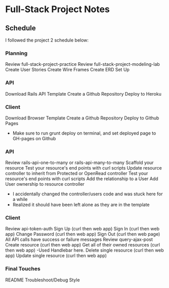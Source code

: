 # Full-Stack Project Notes

## Schedule
I followed the project 2 schedule below:

### Planning
 Review full-stack-project-practice
 Review full-stack-project-modeling-lab
 Create User Stories
 Create Wire Frames
 Create ERD
Set Up
### API

 Download Rails API Template
 Create a Github Repository
 Deploy to Heroku
### Client

 Download Browser Template
 Create a Github Repository
 Deploy to Github Pages
  - Make sure to run grunt deploy on terminal, and set deployed page to GH-pages on Github
### API
 Review rails-api-one-to-many or rails-api-many-to-many
 Scaffold your resource
 Test your resource's end points with curl scripts
 Update resource controller to inherit from Protected or OpenRead controller
 Test your resource's end points with curl scripts
 Add the relationship to a User
 Add User ownership to resource controller
  - I accidentally changed the controller/users code and was stuck here for a while
  - Realized it should have been left alone as they are in the template
### Client
 Review api-token-auth
 Sign Up (curl then web app)
 Sign In (curl then web app)
 Change Password (curl then web app)
 Sign Out (curl then web page)
 All API calls have success or failure messages
 Review query-ajax-post
 Create resource (curl then web app)
 Get all of their owned resources (curl then web app)
  -Used Handlebar here.
 Delete single resource (curl then web app)
 Update single resource (curl then web app)
### Final Touches
 README
 Troubleshoot/Debug
 Style
